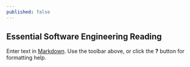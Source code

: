 ```yaml
---
published: false
---
```


## Essential Software Engineering Reading

Enter text in [Markdown](http://daringfireball.net/projects/markdown/). Use the toolbar above, or click the **?** button for formatting help.
